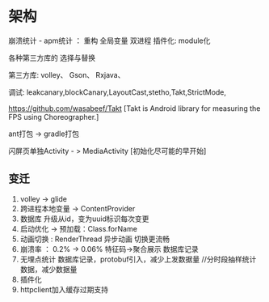 # 架构

崩溃统计 - apm统计  ： 重构
全局变量 双进程
插件化: module化

各种第三方库的  选择与替换

第三方库: volley、 Gson、 Rxjava、

调试: leakcanary,blockCanary,LayoutCast,stetho,Takt,StrictMode,

https://github.com/wasabeef/Takt [Takt is Android library for measuring the FPS using Choreographer.]


ant打包 -> gradle打包

闪屏页单独Activity - > MediaActivity [初始化尽可能的早开始]


## 变迁
1. volley  -> glide
2. 跨进程本地变量  -> ContentProvider
3. 数据库 升级从id，变为uuid标识每次变更
4. 启动优化  -> 预加载：Class.forName
5. 动画切换 : RenderThread  异步动画 切换更流畅
7. 崩溃率 ： 0.2% -> 0.06%   特征码->聚合展示  数据库记录
8. 无埋点统计   数据库记录，protobuf引入，减少上发数据量  //分时段抽样统计数据，减少数据量
9. 插件化
10. httpclient加入缓存过期支持
